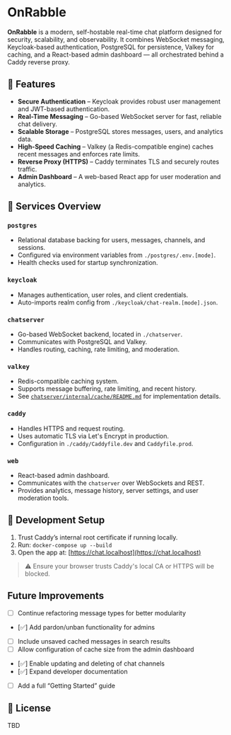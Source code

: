 # OnRabble

**OnRabble** is a modern, self-hostable real-time chat platform designed for security, scalability, and observability. It combines WebSocket messaging, Keycloak-based authentication, PostgreSQL for persistence, Valkey for caching, and a React-based admin dashboard — all orchestrated behind a Caddy reverse proxy.


## 🚀 Features

- **Secure Authentication** – Keycloak provides robust user management and JWT-based authentication.
- **Real-Time Messaging** – Go-based WebSocket server for fast, reliable chat delivery.
- **Scalable Storage** – PostgreSQL stores messages, users, and analytics data.
- **High-Speed Caching** – Valkey (a Redis-compatible engine) caches recent messages and enforces rate limits.
- **Reverse Proxy (HTTPS)** – Caddy terminates TLS and securely routes traffic.
- **Admin Dashboard** – A web-based React app for user moderation and analytics.


## 🧩 Services Overview

### `postgres`
- Relational database backing for users, messages, channels, and sessions.
- Configured via environment variables from `./postgres/.env.[mode]`.
- Health checks used for startup synchronization.

### `keycloak`
- Manages authentication, user roles, and client credentials.
- Auto-imports realm config from `./keycloak/chat-realm.[mode].json`.

### `chatserver`
- Go-based WebSocket backend, located in `./chatserver`.
- Communicates with PostgreSQL and Valkey.
- Handles routing, caching, rate limiting, and moderation.

### `valkey`
- Redis-compatible caching system.
- Supports message buffering, rate limiting, and recent history.
- See [`chatserver/internal/cache/README.md`](chatserver/internal/cache/README.md) for implementation details.

### `caddy`
- Handles HTTPS and request routing.
- Uses automatic TLS via Let's Encrypt in production.
- Configuration in `./caddy/Caddyfile.dev` and `Caddyfile.prod`.

### `web`
- React-based admin dashboard.
- Communicates with the `chatserver` over WebSockets and REST.
- Provides analytics, message history, server settings, and user moderation tools.


## 🔧 Development Setup

1. Trust Caddy’s internal root certificate if running locally.
2. Run: `docker-compose up --build`
3. Open the app at: [https://chat.localhost](https://chat.localhost)

> ⚠️ Ensure your browser trusts Caddy's local CA or HTTPS will be blocked.


## Future Improvements

- [ ] Continue refactoring message types for better modularity
- [✅] Add pardon/unban functionality for admins
- [ ] Include unsaved cached messages in search results
- [ ] Allow configuration of cache size from the admin dashboard
- [✅] Enable updating and deleting of chat channels
- [✅] Expand developer documentation
- [ ] Add a full “Getting Started” guide


## 📄 License

TBD
